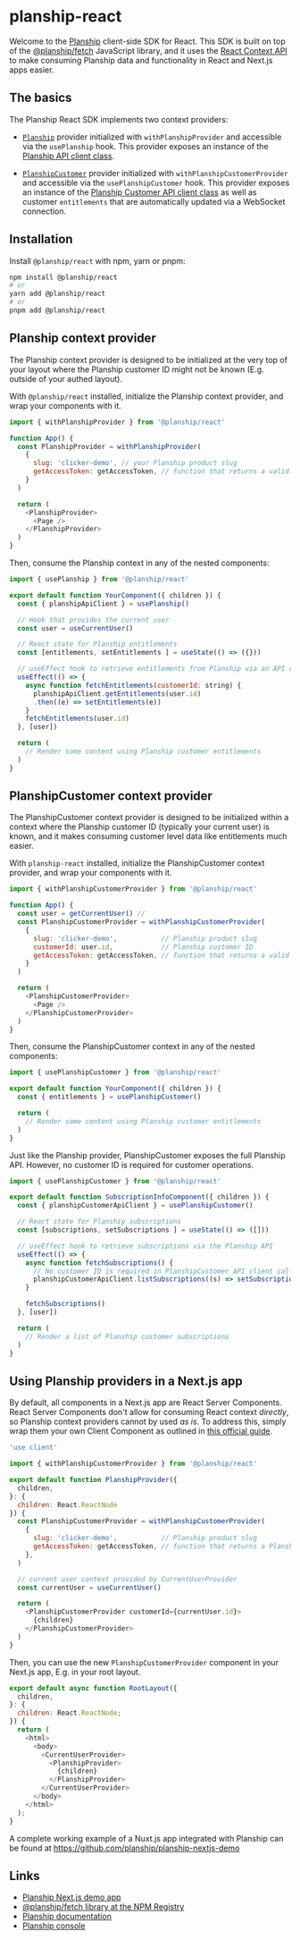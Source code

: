 # planship-react

Welcome to the [Planship](https://planship.io) client-side SDK for React. This SDK is built on top of the [@planship/fetch](https://github.com/planship/planship-js/tree/master/packages/fetch) JavaScript library, and it uses the [React Context API](https://react.dev/learn/passing-data-deeply-with-context) to make consuming Planship data and functionality in React and Next.js apps easier.

## The basics

The Planship React SDK implements two context providers:

- [`Planship`](#planship-context-provider) provider initialized with `withPlanshipProvider` and accessible via the `usePlanship` hook. This provider exposes an instance of the [Planship API client class](https://github.com/planship/planship-js/blob/master/packages/fetch/docs/classes/Planship.md).

- [`PlanshipCustomer`](#planshipcustomer-context-provider) provider initialized with `withPlanshipCustomerProvider` and accessible via the `usePlanshipCustomer` hook. This provider exposes an instance of the [Planship Customer API client class](https://github.com/planship/planship-js/blob/master/packages/fetch/docs/classes/PlanshipCustomer.md) as well as customer `entitlements` that are automatically updated via a WebSocket connection.

## Installation

Install `@planship/react` with npm, yarn or pnpm:

```sh
npm install @planship/react
# or
yarn add @planship/react
# or
pnpm add @planship/react
```

## Planship context provider

The Planship context provider is designed to be initialized at the very top of your layout where the Planship customer ID might not be known (E.g. outside of your authed layout).

With `@planship/react` installed, initialize the Planship context provider, and wrap your components with it.

```js
import { withPlanshipProvider } from '@planship/react'

function App() {
  const PlanshipProvider = withPlanshipProvider(
    {
      slug: 'clicker-demo', // your Planship product slug
      getAccessToken: getAccessToken, // function that returns a valid Planship token
    }
  )

  return (
    <PlanshipProvider>
      <Page />
    </PlanshipProvider>
  )
}
```

Then, consume the Planship context in any of the nested components:

```js
import { usePlanship } from '@planship/react'

export default function YourComponent({ children }) {
  const { planshipApiClient } = usePlanship()

  // Hook that provides the current user
  const user = useCurrentUser()

  // React state for Planship entitlements
  const [entitlements, setEntitlements ] = useState(() => ({}))

  // useEffect hook to retrieve entitlements from Planship via an API call
  useEffect(() => {
    async function fetchEntitlements(customerId: string) {
      planshipApiClient.getEntitlements(user.id)
      .then((e) => setEntitlements(e))
    }
    fetchEntitlements(user.id)
  }, [user])

  return (
    // Render some content using Planship customer entitlements
  )
}
```

## PlanshipCustomer context provider

The PlanshipCustomer context provider is designed to be initialized within a context where the Planship customer ID (typically your current user) is known, and it makes consuming customer level data like entitlements much easier.

With `planship-react` installed, initialize the PlanshipCustomer context provider, and wrap your components with it.

```js
import { withPlanshipCustomerProvider } from '@planship/react'

function App() {
  const user = getCurrentUser() //
  const PlanshipCustomerProvider = withPlanshipCustomerProvider(
    {
      slug: 'clicker-demo',           // Planship product slug
      customerId: user.id,            // Planship customer ID
      getAccessToken: getAccessToken, // function that returns a valid Planship token
    }
  )

  return (
    <PlanshipCustomerProvider>
      <Page />
    </PlanshipCustomerProvider>
  )
}
```

Then, consume the PlanshipCustomer context in any of the nested components:

```js
import { usePlanshipCustomer } from '@planship/react'

export default function YourComponent({ children }) {
  const { entitlements } = usePlanshipCustomer()

  return (
    // Render some content using Planship customer entitlements
  )
}
```

Just like the Planship provider, PlanshipCustomer exposes the full Planship API. However, no customer ID is required for customer operations.

```js
import { usePlanshipCustomer } from '@planship/react'

export default function SubscriptionInfoComponent({ children }) {
  const { planshipCustomerApiClient } = usePlanshipCustomer()

  // React state for Planship subscriptions
  const [subscriptions, setSubscriptions ] = useState(() => ([]))

  // useEffect hook to retrieve subscriptions via the Planship API
  useEffect(() => {
    async function fetchSubscriptions() {
      // No customer ID is required in PlanshipCustomer API client calls
      planshipCustomerApiClient.listSubscriptions((s) => setSubscriptions(s))
    }

    fetchSubscriptions()
  }, [user])

  return (
    // Render a list of Planship customer subscriptions
  )
}
```

## Using Planship providers in a Next.js app

By default, all components in a Next.js app are React Server Components. React Server Components don't allow for consuming React context *directly*, so Planship context providers cannot by used *as is*. To address this, simply wrap them your own Client Component as outlined in [this official guide](https://vercel.com/guides/react-context-state-management-nextjs#rendering-third-party-context-providers-in-server-components).

```js
'use client'

import { withPlanshipCustomerProvider } from '@planship/react'

export default function PlanshipProvider({
  children,
}: {
  children: React.ReactNode
}) {
  const PlanshipCustomerProvider = withPlanshipCustomerProvider(
    {
      slug: 'clicker-demo',           // Planship product slug
      getAccessToken: getAccessToken, // function that returns a Planship access token
    },
  )

  // current user context provided by CurrentUserProvider
  const currentUser = useCurrentUser()

  return (
    <PlanshipCustomerProvider customerId={currentUser.id}>
      {children}
    </PlanshipCustomerProvider>
  )
}
```

Then, you can use the new `PlanshipCustomerProvider` component in your Next.js app, E.g. in your root layout.

```js
export default async function RootLayout({
  children,
}: {
  children: React.ReactNode;
}) {
  return (
    <html>
      <body>
        <CurrentUserProvider>
          <PlanshipProvider>
            {children}
          </PlanshipProvider>
        </CurrentUserProvider>
      </body>
    </html>
  );
}
```

A complete working example of a Nuxt.js app integrated with Planship can be found at https://github.com/planship/planship-nextjs-demo

## Links

- [Planship Next.js demo app](https://github.com/planship/planship-nextjs-demo)
- [@planship/fetch library at the NPM Registry](https://www.npmjs.com/package/@planship/fetch)
- [Planship documentation](https://docs.planship.io)
- [Planship console](https://app.planship.io)
